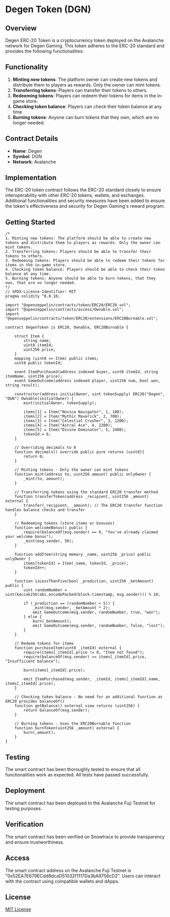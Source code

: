 # Degen Token (DGN)

## Overview
Degen ERC-20 Token is a cryptocurrency token deployed on the Avalanche network for Degen Gaming. This token adheres to the ERC-20 standard and provides the following functionalities:

## Functionality
1. **Minting new tokens**: The platform owner can create new tokens and distribute them to players as rewards. Only the owner can mint tokens.
2. **Transferring tokens**: Players can transfer their tokens to others.
3. **Redeeming tokens**: Players can redeem their tokens for items in the in-game store.
4. **Checking token balance**: Players can check their token balance at any time.
5. **Burning tokens**: Anyone can burn tokens that they own, which are no longer needed.

## Contract Details
- **Name**: Degen
- **Symbol**: DGN
- **Network**: Avalanche

## Implementation
The ERC-20 token contract follows the ERC-20 standard closely to ensure interoperability with other ERC-20 tokens, wallets, and exchanges. Additional functionalities and security measures have been added to ensure the token's effectiveness and security for Degen Gaming's reward program.

## Getting Started
```solidity
/*
1. Minting new tokens: The platform should be able to create new tokens and distribute them to players as rewards. Only the owner can mint tokens.
2. Transferring tokens: Players should be able to transfer their tokens to others.
3. Redeeming tokens: Players should be able to redeem their tokens for items in the in-game store.
4. Checking token balance: Players should be able to check their token balance at any time.
5. Burning tokens: Anyone should be able to burn tokens, that they own, that are no longer needed.
*/
// SPDX-License-Identifier: MIT
pragma solidity ^0.8.18;

import "@openzeppelin/contracts/token/ERC20/ERC20.sol";
import "@openzeppelin/contracts/access/Ownable.sol";
import "@openzeppelin/contracts/token/ERC20/extensions/ERC20Burnable.sol";

contract DegenToken is ERC20, Ownable, ERC20Burnable {

    struct Item {
        string name;
        uint8 itemId;
        uint256 price;
    }
    mapping (uint8 => Item) public items;
    uint8 public tokenId;
    
    event ItemPurchased(address indexed buyer, uint8 itemId, string itemName, uint256 price);
    event GameOutcome(address indexed player, uint256 num, bool won, string result);

    constructor(address initialOwner, uint tokenSupply) ERC20("Degen", "DGN") Ownable(initialOwner) {
        mint(initialOwner, tokenSupply);
        
        items[1] = Item("Novice Navigator", 1, 100);
        items[2] = Item("Mythic Maverick", 2, 700);
        items[3] = Item("Celestial Crusher", 3, 1200);
        items[4] = Item("Astral Ace", 4, 2200);
        items[5] = Item("Divine Dominator", 5, 2400);
        tokenId = 6;
    }

    // Overriding decimals to 0
    function decimals() override public pure returns (uint8){
        return 0;
    }

    // Minting tokens - Only the owner can mint tokens
    function mint(address to, uint256 amount) public onlyOwner {
        _mint(to, amount);
    }

    // Transferring tokens using the standard ERC20 transfer method
    function transferToken(address _recipient, uint256 _amount) external {
        transfer(_recipient, _amount); // The ERC20 transfer function handles balance checks and transfer
    }

    // Redeeming tokens (store items or bonuses)
    function welcomeBonus() public {
        require(balanceOf(msg.sender) == 0, "You've already claimed your welcome bonus");
        _mint(msg.sender, 50);
    }

    function addItem(string memory _name, uint256 _price) public onlyOwner {
        items[tokenId] = Item(_name, tokenId, _price);
        tokenId++;
    }

    function isLessThanFive(bool _prediction, uint256 _betAmount) public {
        uint randomNumber = uint(keccak256(abi.encodePacked(block.timestamp, msg.sender))) % 10;

        if (_prediction == (randomNumber < 5)) {
            _mint(msg.sender, _betAmount * 2);
            emit GameOutcome(msg.sender, randomNumber, true, "won");
        } else {
            burn(_betAmount);
            emit GameOutcome(msg.sender, randomNumber, false, "lost");
        }
    }

    // Redeem tokens for items
    function purchaseItem(uint8 _itemId) external {
        require(items[_itemId].price != 0, "Item not found");
        require(balanceOf(msg.sender) >= items[_itemId].price, "Insufficient balance");

        burn(items[_itemId].price);

        emit ItemPurchased(msg.sender, _itemId, items[_itemId].name, items[_itemId].price);
    }

    // Checking token balance - No need for an additional function as ERC20 provides balanceOf()
    function getBalance() external view returns (uint256) {
        return balanceOf(msg.sender);
    }

    // Burning tokens - Uses the ERC20Burnable function
    function burnToken(uint256 _amount) external {
        burn(_amount);
    }
}

```
    
## Testing
The smart contract has been thoroughly tested to ensure that all functionalities work as expected. All tests have passed successfully.

## Deployment
The smart contract has been deployed to the Avalanche Fuji Testnet for testing purposes.

## Verification
The smart contract has been verified on Snowtrace to provide transparency and ensure trustworthiness.

## Access
The smart contract address on the Avalanche Fuji Testnet is "0x52EA7E679ECdd8dcaD51032f1117Da3bA9756cD2". Users can interact with the contract using compatible wallets and dApps.

## License
[MIT License](../../LICENSE)
